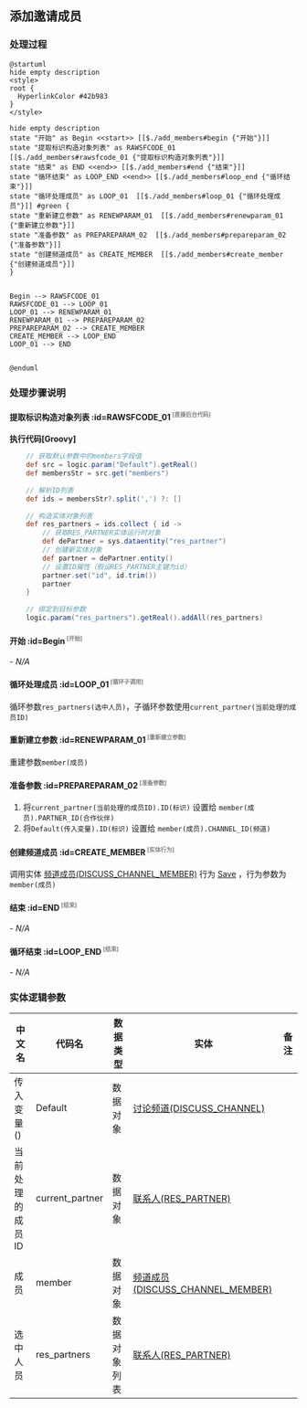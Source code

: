 ## 添加邀请成员 <!-- {docsify-ignore-all} -->

   

### 处理过程

```plantuml
@startuml
hide empty description
<style>
root {
  HyperlinkColor #42b983
}
</style>

hide empty description
state "开始" as Begin <<start>> [[$./add_members#begin {"开始"}]]
state "提取标识构造对象列表" as RAWSFCODE_01  [[$./add_members#rawsfcode_01 {"提取标识构造对象列表"}]]
state "结束" as END <<end>> [[$./add_members#end {"结束"}]]
state "循环结束" as LOOP_END <<end>> [[$./add_members#loop_end {"循环结束"}]]
state "循环处理成员" as LOOP_01  [[$./add_members#loop_01 {"循环处理成员"}]] #green {
state "重新建立参数" as RENEWPARAM_01  [[$./add_members#renewparam_01 {"重新建立参数"}]]
state "准备参数" as PREPAREPARAM_02  [[$./add_members#prepareparam_02 {"准备参数"}]]
state "创建频道成员" as CREATE_MEMBER  [[$./add_members#create_member {"创建频道成员"}]]
}


Begin --> RAWSFCODE_01
RAWSFCODE_01 --> LOOP_01
LOOP_01 --> RENEWPARAM_01
RENEWPARAM_01 --> PREPAREPARAM_02
PREPAREPARAM_02 --> CREATE_MEMBER
CREATE_MEMBER --> LOOP_END
LOOP_01 --> END


@enduml
```


### 处理步骤说明

#### 提取标识构造对象列表 :id=RAWSFCODE_01<sup class="footnote-symbol"> <font color=gray size=1>[直接后台代码]</font></sup>



<p class="panel-title"><b>执行代码[Groovy]</b></p>

```groovy
    // 获取默认参数中的members字段值
    def src = logic.param("Default").getReal()
    def membersStr = src.get("members")
    
    // 解析ID列表
    def ids = membersStr?.split(',') ?: []
    
    // 构造实体对象列表
    def res_partners = ids.collect { id ->
        // 获取RES_PARTNER实体运行时对象
        def dePartner = sys.dataentity("res_partner")
        // 创建新实体对象
        def partner = dePartner.entity()
        // 设置ID属性（假设RES_PARTNER主键为id）
        partner.set("id", id.trim())
        partner
    }
    
    // 绑定到目标参数
    logic.param("res_partners").getReal().addAll(res_partners)
```

#### 开始 :id=Begin<sup class="footnote-symbol"> <font color=gray size=1>[开始]</font></sup>



*- N/A*
#### 循环处理成员 :id=LOOP_01<sup class="footnote-symbol"> <font color=gray size=1>[循环子调用]</font></sup>



循环参数`res_partners(选中人员)`，子循环参数使用`current_partner(当前处理的成员ID)`
#### 重新建立参数 :id=RENEWPARAM_01<sup class="footnote-symbol"> <font color=gray size=1>[重新建立参数]</font></sup>



重建参数```member(成员)```
#### 准备参数 :id=PREPAREPARAM_02<sup class="footnote-symbol"> <font color=gray size=1>[准备参数]</font></sup>



1. 将`current_partner(当前处理的成员ID).ID(标识)` 设置给  `member(成员).PARTNER_ID(合作伙伴)`
2. 将`Default(传入变量).ID(标识)` 设置给  `member(成员).CHANNEL_ID(频道)`

#### 创建频道成员 :id=CREATE_MEMBER<sup class="footnote-symbol"> <font color=gray size=1>[实体行为]</font></sup>



调用实体 [频道成员(DISCUSS_CHANNEL_MEMBER)](module/discuss/discuss_channel_member.md) 行为 [Save](module/discuss/discuss_channel_member#行为) ，行为参数为`member(成员)`

#### 结束 :id=END<sup class="footnote-symbol"> <font color=gray size=1>[结束]</font></sup>



*- N/A*

#### 循环结束 :id=LOOP_END<sup class="footnote-symbol"> <font color=gray size=1>[结束]</font></sup>



*- N/A*



### 实体逻辑参数

|    中文名   |    代码名    |  数据类型    |  实体   |备注 |
| --------| --------| -------- | -------- | --------   |
|传入变量(<i class="fa fa-check"/></i>)|Default|数据对象|[讨论频道(DISCUSS_CHANNEL)](module/discuss/discuss_channel.md)||
|当前处理的成员ID|current_partner|数据对象|[联系人(RES_PARTNER)](module/base/res_partner.md)||
|成员|member|数据对象|[频道成员(DISCUSS_CHANNEL_MEMBER)](module/discuss/discuss_channel_member.md)||
|选中人员|res_partners|数据对象列表|[联系人(RES_PARTNER)](module/base/res_partner.md)||
